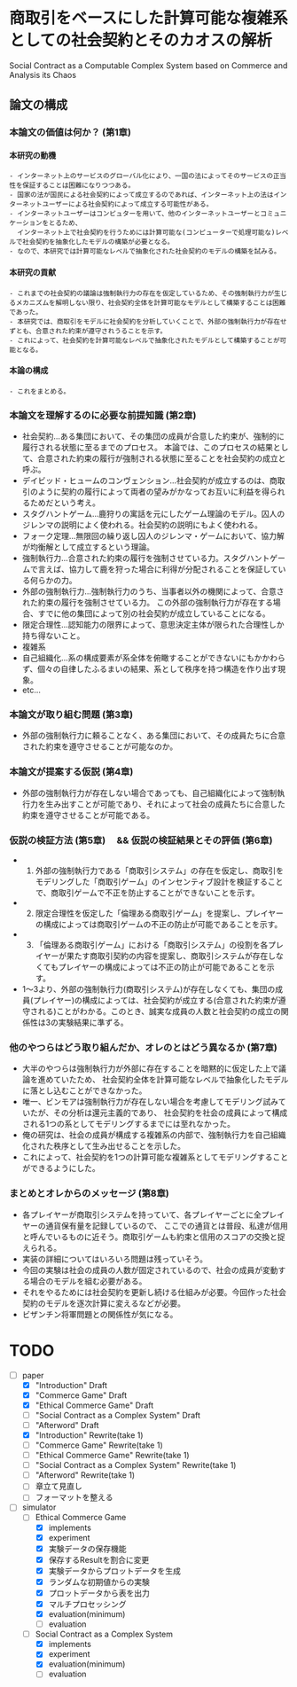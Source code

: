 # 商取引をベースにした計算可能な複雑系としての社会契約とそのカオスの解析
Social Contract as a Computable Complex System based on Commerce and Analysis its Chaos

## 論文の構成
### 本論文の価値は何か？ (第1章)
  #### 本研究の動機
    - インターネット上のサービスのグローバル化により、一国の法によってそのサービスの正当性を保証することは困難になりつつある。
    - 国家の法が国民による社会契約によって成立するのであれば、インターネット上の法はインターネットユーザーによる社会契約によって成立する可能性がある。
    - インターネットユーザーはコンピュターを用いて、他のインターネットユーザーとコミュニケーションをとるため、
      インターネット上で社会契約を行うためには計算可能な(コンピューターで処理可能な)レベルで社会契約を抽象化したモデルの構築が必要となる。
    - なので、本研究では計算可能なレベルで抽象化された社会契約のモデルの構築を試みる。
  #### 本研究の貢献
    - これまでの社会契約の議論は強制執行力の存在を仮定しているため、その強制執行力が生じるメカニズムを解明しない限り、社会契約全体を計算可能なモデルとして構築することは困難であった。
    - 本研究では、商取引をモデルに社会契約を分析していくことで、外部の強制執行力が存在せずとも、合意された約束が遵守されうることを示す。
    - これによって、社会契約を計算可能なレベルで抽象化されたモデルとして構築することが可能となる。
  #### 本論の構成
    - これをまとめる。
### 本論文を理解するのに必要な前提知識 (第2章)
  - 社会契約…ある集団において、その集団の成員が合意した約束が、強制的に履行される状態に至るまでのプロセス。
    本論では、このプロセスの結果として、合意された約束の履行が強制される状態に至ることを社会契約の成立と呼ぶ。
  - デイビッド・ヒュームのコンヴェンション…社会契約が成立するのは、商取引のように契約の履行によって両者の望みがかなってお互いに利益を得られるためだという考え。
  - スタグハントゲーム…鹿狩りの寓話を元にしたゲーム理論のモデル。囚人のジレンマの説明によく使われる。社会契約の説明にもよく使われる。
  - フォーク定理…無限回の繰り返し囚人のジレンマ・ゲームにおいて、協力解が均衡解として成立するという理論。
  - 強制執行力…合意された約束の履行を強制させている力。スタグハントゲームで言えば、協力して鹿を狩った場合に利得が分配されることを保証している何らかの力。
  - 外部の強制執行力…強制執行力のうち、当事者以外の機関によって、合意された約束の履行を強制させている力。
    この外部の強制執行力が存在する場合、すでに他の集団によって別の社会契約が成立していることになる。
  - 限定合理性…認知能力の限界によって、意思決定主体が限られた合理性しか持ち得ないこと。
  - 複雑系
  - 自己組織化…系の構成要素が系全体を俯瞰することができないにもかかわらず、個々の自律したふるまいの結果、系として秩序を持つ構造を作り出す現象。
  - etc...
### 本論文が取り組む問題 (第3章)
  - 外部の強制執行力に頼ることなく、ある集団において、その成員たちに合意された約束を遵守させることが可能なのか。
### 本論文が提案する仮説 (第4章)
  - 外部の強制執行力が存在しない場合であっても、自己組織化によって強制執行力を生み出すことが可能であり、それによって社会の成員たちに合意した約束を遵守させることが可能である。
### 仮説の検証方法 (第5章)　 && 仮説の検証結果とその評価 (第6章) 
  - 1. 外部の強制執行力である「商取引システム」の存在を仮定し、商取引をモデリングした「商取引ゲーム」のインセンティブ設計を検証することで、商取引ゲームで不正を防止することができないことを示す。
  - 2. 限定合理性を仮定した「倫理ある商取引ゲーム」を提案し、プレイヤーの構成によっては商取引ゲームの不正の防止が可能であることを示す。
  - 3. 「倫理ある商取引ゲーム」における「商取引システム」の役割を各プレイヤーが果たす商取引契約の内容を提案し、商取引システムが存在しなくてもプレイヤーの構成によっては不正の防止が可能であることを示す。
  - 1〜3より、外部の強制執行力(商取引システム)が存在しなくても、集団の成員(プレイヤー)の構成によっては、社会契約が成立する(合意された約束が遵守される)ことがわかる。このとき、誠実な成員の人数と社会契約の成立の関係性は3の実験結果に準ずる。
### 他のやつらはどう取り組んだか、オレのとはどう異なるか (第7章)
  - 大半のやつらは強制執行力が外部に存在することを暗黙的に仮定した上で議論を進めていたため、
    社会契約全体を計算可能なレベルで抽象化したモデルに落とし込むことができなかった。
  - 唯一、ビンモアは強制執行力が存在しない場合を考慮してモデリング試みていたが、その分析は還元主義的であり、
    社会契約を社会の成員によって構成される1つの系としてモデリングするまでには至れなかった。
  - 俺の研究は、社会の成員が構成する複雑系の内部で、強制執行力を自己組織化された秩序として生み出せることを示した。 
  - これによって、社会契約を1つの計算可能な複雑系としてモデリングすることができるようにした。
### まとめとオレからのメッセージ (第8章)
  - 各プレイヤーが商取引システムを持っていて、各プレイヤーごとに全プレイヤーの通貨保有量を記録しているので、
    ここでの通貨とは普段、私達が信用と呼んでいるものに近そう。商取引ゲームも約束と信用のスコアの交換と捉えられる。
  - 実装の詳細についてはいろいろ問題は残っていそう。
  - 今回の実験は社会の成員の人数が固定されているので、社会の成員が変動する場合のモデルを組む必要がある。
  - それをやるためには社会契約を更新し続ける仕組みが必要。今回作った社会契約のモデルを逐次計算に変えるなどが必要。
  - ビザンチン将軍問題との関係性が気になる。






# TODO
- [ ] paper
  - [x] "Introduction" Draft
  - [x] "Commerce Game" Draft
  - [x] "Ethical Commerce Game" Draft
  - [ ] "Social Contract as a Complex System" Draft
  - [ ] "Afterword" Draft
  - [x] "Introduction" Rewrite(take 1)
  - [ ] "Commerce Game" Rewrite(take 1)
  - [ ] "Ethical Commerce Game" Rewrite(take 1)
  - [ ] "Social Contract as a Complex System" Rewrite(take 1)
  - [ ] "Afterword" Rewrite(take 1)
  - [ ] 章立て見直し
  - [ ] フォーマットを整える
- [ ] simulator
  - [ ] Ethical Commerce Game
    - [x] implements
    - [x] experiment
    - [x] 実験データの保存機能
    - [x] 保存するResultを割合に変更
    - [x] 実験データからプロットデータを生成
    - [x] ランダムな初期値からの実験
    - [x] プロットデータから表を出力
    - [x] マルチプロセッシング
    - [x] evaluation(minimum)
    - [ ] evaluation
  - [ ] Social Contract as a Complex System
    - [x] implements
    - [x] experiment
    - [x] evaluation(minimum) 
    - [ ] evaluation 